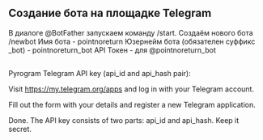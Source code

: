 ## Создание бота на площадке Telegram

В диалоге @BotFather запускаем команду /start.
Создаём нового бота /newbot
Имя бота - pointnoreturn
Юзернейм бота (обязателен суффикс _bot) - pointnoreturn_bot
API Токен - для @pointnoreturn_bot

##
Pyrogram
Telegram API key (api_id and api_hash pair):

Visit https://my.telegram.org/apps and log in with your Telegram account.

Fill out the form with your details and register a new Telegram application.

Done. The API key consists of two parts: api_id and api_hash. Keep it secret.


